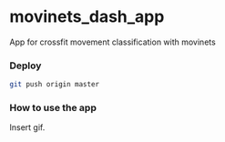 # movinets_dash_app
App for crossfit movement classification with movinets

### Deploy

```bash
git push origin master
```

### How to use the app

Insert gif.